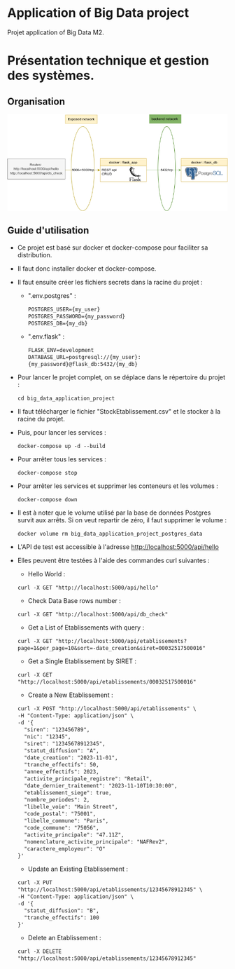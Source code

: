 # Application of Big Data project

Projet application of Big Data M2.

# Présentation technique et gestion des systèmes.

## Organisation

![](./graphs/docker_organisation.png)

## Guide d'utilisation

- Ce projet est basé sur docker et docker-compose pour faciliter sa distribution.
- Il faut donc installer docker et docker-compose.
- Il faut ensuite créer les fichiers secrets dans la racine du projet :
    - ".env.postgres" :
      ```text
      POSTGRES_USER={my_user}
      POSTGRES_PASSWORD={my_password}
      POSTGRES_DB={my_db}
      ```
      
  - ".env.flask" :
      ```text
      FLASK_ENV=development
      DATABASE_URL=postgresql://{my_user}:{my_password}@flask_db:5432/{my_db}
      ```
    
- Pour lancer le projet complet, on se déplace dans le répertoire du projet :
  ```shell
  cd big_data_application_project
  ```
  
- Il faut télécharger le fichier "StockEtablissement.csv" et le stocker à la racine du projet.
  
- Puis, pour lancer les services :
  ```shell
  docker-compose up -d --build
  ```

- Pour arrêter tous les services :
  ```shell
  docker-compose stop
  ```

- Pour arrêter les services et supprimer les conteneurs et les volumes :
  ```shell
  docker-compose down
  ```

- Il est à noter que le volume utilisé par la base de données Postgres survit aux arrêts. Si on veut repartir de zéro,
  il faut supprimer le volume :
  ```shell 
  docker volume rm big_data_application_project_postgres_data
  ```

- L'API de test est accessible à l'adresse [http://localhost:5000/api/hello](http://localhost:5000/api/hello)
- Elles peuvent être testées à l'aide des commandes curl suivantes :
    - Hello World : 
    ```shell
    curl -X GET "http://localhost:5000/api/hello"
    ```
  
    - Check Data Base rows number :
    ```shell
    curl -X GET "http://localhost:5000/api/db_check"
    ```
  
    - Get a List of Etablissements with query :
    ```shell
    curl -X GET "http://localhost:5000/api/etablissements?page=1&per_page=10&sort=-date_creation&siret=00032517500016"
    ```
  
    - Get a Single Etablissement by SIRET :
    ```shell
    curl -X GET "http://localhost:5000/api/etablissements/00032517500016"
    ```

    - Create a New Etablissement :
    ```shell
    curl -X POST "http://localhost:5000/api/etablissements" \
    -H "Content-Type: application/json" \
    -d '{
      "siren": "123456789",
      "nic": "12345",
      "siret": "12345678912345",
      "statut_diffusion": "A",
      "date_creation": "2023-11-01",
      "tranche_effectifs": 50,
      "annee_effectifs": 2023,
      "activite_principale_registre": "Retail",
      "date_dernier_traitement": "2023-11-10T10:30:00",
      "etablissement_siege": true,
      "nombre_periodes": 2,
      "libelle_voie": "Main Street",
      "code_postal": "75001",
      "libelle_commune": "Paris",
      "code_commune": "75056",
      "activite_principale": "47.11Z",
      "nomenclature_activite_principale": "NAFRev2",
      "caractere_employeur": "O"
    }'
    ```

   - Update an Existing Etablissement :
   ```shell
   curl -X PUT "http://localhost:5000/api/etablissements/12345678912345" \
   -H "Content-Type: application/json" \
   -d '{
     "statut_diffusion": "B",
     "tranche_effectifs": 100
   }'
   ```
  
   - Delete an Etablissement :
   ```shell
   curl -X DELETE "http://localhost:5000/api/etablissements/12345678912345"
   ```
